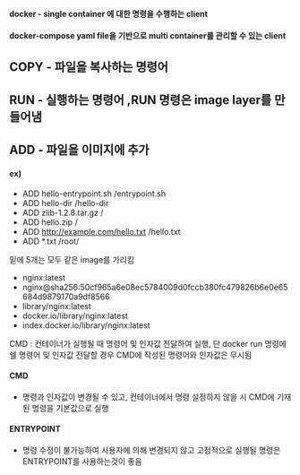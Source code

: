 #### docker  - single container 에 대한 명령을 수행하는 client

#### docker-compose yaml file을 기반으로 multi container를 관리할 수 있는 client

## COPY - 파일을 복사하는 명령어
## RUN - 실행하는 명령어 ,RUN 명령은 image layer를 만들어냄
## ADD - 파일을 이미지에 추가
#### ex)
- ADD hello-entrypoint.sh /entrypoint.sh
- ADD hello-dir /hello-dir
- ADD zlib-1.2.8.tar.gz /
- ADD hello.zip /
- ADD http://example.com/hello.txt /hello.txt
- ADD *.txt /root/

밑에 5개는 모두 같은 image를 가리킴

- nginx:latest
- nginx@sha256:50cf965a6e08ec5784009d0fccb380fc479826b6e0e65684d9879170a9df8566
- library/nginx:latest
- docker.io/library/nginx:latest
- index.docker.io/library/nginx:latest


CMD : 컨테이너가 실행될 때 명령어 및 인자값 전달하여 실행,
 단 docker run 명령에 쉘 명령어 및 인자값 전달할 경우 CMD에 작성된 명령어와 인자값은 무시됨
 
#### CMD
- 명령과 인자값이 변경될 수 있고, 컨테이너에서 명령 설정하지 않을 시 CMD에 기재된 명령을 기본값으로 실행
#### ENTRYPOINT
- 명령 수정이 불가능하여 사용자에 의해 변경되지 않고 고정적으로 실행될 명령은 ENTRYPOINT를 사용하는것이 좋음 

